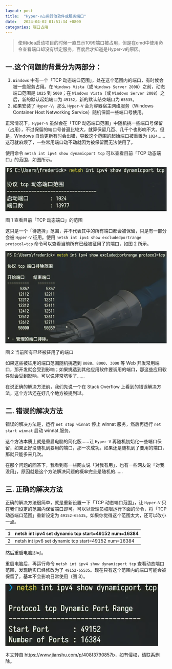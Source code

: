```yaml
---
layout: post
title:  "Hyper-v占用其他软件或服务端口"
date:   2024-04-02 01:51:34 +0800
categories: 端口占用
---
```


> 使用idea启动项目的时候一直显示1099端口被占用，但是在cmd中使用命令查看端口却没有绑定服务，百度后才知道是Hyper-v的原因。

一.这个问题的背景分为两部分：
---------------

1.  `Windows` 中有一个「TCP 动态端口范围」，处在这个范围内的端口，有时候会被一些服务占用。在 `Windows Vista`（或 `Windows Server 2008`）之前，动态端口范围是 `1025` 到 `5000`；在 `Windows Vista`（或 `Windows Server 2008`）之后，新的默认起始端口为 `49152`，新的默认结束端口为 `65535`。
2.  如果安装了 `Hyper-V`，那么 `Hyper-V` 会为容器宿主网络服务（Windows Container Host Networking Service）随机保留一些端口号使用。

正常情况下，`Hyper-V` 虽然会在「TCP 动态端口范围」中随机挑一些端口号保留（占用），不过保留的端口号普遍比较大，就算保留几百、几千个也影响不大。但是，Windows 自动更新有时会出错，导致这个范围的起始端口被重置为 `1024`……这可就麻烦了，一些常用端口动不动就因为被保留而无法使用了。

使用命令 `netsh int ipv4 show dynamicport tcp` 可以查看目前「TCP 动态端口」的范围，如图所示。

![](assets/img/post/hyper/27952232-8cfc5748534a5617.png)

图 1 查看目前「TCP 动态端口」的范围

  
这只是一个「待选择」范围，并不代表其中的所有端口都会被保留，只是有一部分会被 `Hyper-V` 征用。使用 `netsh int ipv4 show excludedportrange protocol=tcp` 命令可以查看当前所有已经被征用了的端口，如图 2 所示。

![](assets/img/post/hyper/27952232-b69e92021a330242.png)

图 2 当前所有已经被征用了的端口

  
如果这些被征用的端口范围随机挑选到 `8088`、`8000`、`3000` 等 Web 开发常用端口，那开发就会受到影响；如果挑选到其他应用软件要调用的端口，那这些应用软件就会受到影响，可以说非常坑爹了……

在说正确的解决方法前，我们先说一个在 Stack Overflow 上看到的错误解决方法，这个方法还在好几个地方被提到过。

二. 错误的解决方法
----------

错误的解决方法是，运行 `net stop winnat` 停止 winnat 服务，然后再运行 `net start winnat` 启动 winnat 服务。

这个方法本质上就是重启电脑的简化版……让 `Hyper-V` 再随机初始化一些端口保留，如果正好没随机到要用的端口，那一次成功。如果还是随机到了要用的端口，那就只能多来几次。

在那个问题的回答下，我看到有一些网友说「对我有用」，也有一些网友说「对我没用」，原因就是这个方法解决问题的概率完全是随机的……

三. 正确的解决方法
----------

正确的解决方法很简单，就是重新设置一下「TCP 动态端口范围」，让 `Hyper-V` 只在我们设定的范围内保留端口即可。可以以管理员权限运行下面的命令，将「TCP 动态端口范围」重新设定为 `49152-65535`。如果你觉得这个范围太大，还可以改小一点。

| 1 | netsh int ipv4 set dynamic tcp start=49152 num=16384 |
| --- | --- |
| 2 | netsh int ipv6 set dynamic tcp start=49152 num=16384 |

然后重启电脑即可。

重启电脑后，再运行命令 `netsh int ipv4 show dynamicport tcp` 查看动态端口范围，发现确实已经修改为了 `49152-65535`。现在只有这个范围内的端口可能会被保留了，基本不会影响日常使用（图 3）。

![](assets/img/post/hyper/27952232-5a69f83bdd05b1e6.png)

本文转自 <https://www.jianshu.com/p/408f3790857b>，如有侵权，请联系删除。